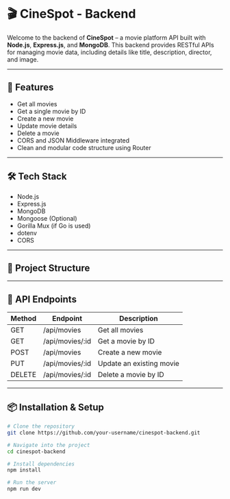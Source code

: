 # 🎬 CineSpot - Backend

Welcome to the backend of **CineSpot** – a movie platform API built with **Node.js**, **Express.js**, and **MongoDB**. This backend provides RESTful APIs for managing movie data, including details like title, description, director, and image.

---

## 🚀 Features

- Get all movies
- Get a single movie by ID
- Create a new movie
- Update movie details
- Delete a movie
- CORS and JSON Middleware integrated
- Clean and modular code structure using Router

---

## 🛠️ Tech Stack

- Node.js
- Express.js
- MongoDB
- Mongoose (Optional)
- Gorilla Mux (if Go is used)
- dotenv
- CORS

---

## 📁 Project Structure

---

## 🔗 API Endpoints

| Method | Endpoint        | Description              |
| ------ | --------------- | ------------------------ |
| GET    | /api/movies     | Get all movies           |
| GET    | /api/movies/:id | Get a movie by ID        |
| POST   | /api/movies     | Create a new movie       |
| PUT    | /api/movies/:id | Update an existing movie |
| DELETE | /api/movies/:id | Delete a movie by ID     |

---

## 📦 Installation & Setup

```bash
# Clone the repository
git clone https://github.com/your-username/cinespot-backend.git

# Navigate into the project
cd cinespot-backend

# Install dependencies
npm install

# Run the server
npm run dev
```
